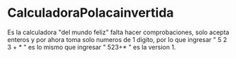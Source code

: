# CalculadoraPolacainvertida

Es la calculadora "del mundo feliz" falta hacer comprobaciones, solo acepta enteros y por ahora toma solo numeros de 1 digito, por lo que ingresar " 5 2 3 + * " es lo mismo que ingresar " 523+* " es la version 1.
